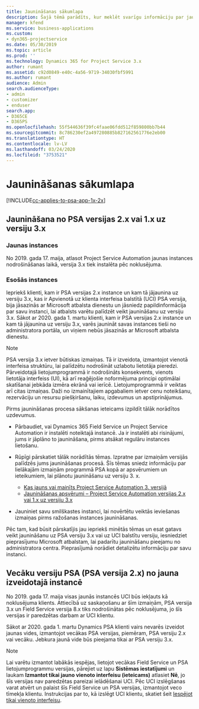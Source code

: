 ```yaml
---
title: Jaunināšanas sākumlapa
description: Šajā tēmā parādīts, kur meklēt svarīgu informāciju par jaunām un izmainītām funkcijām programmā Dynamics 365 Project Service Automation, kā arī par procesu jaunināšanai uz jaunāko versiju.
manager: kfend
ms.service: business-applications
ms.custom:
- dyn365-projectservice
ms.date: 05/30/2019
ms.topic: article
ms.prod: ''
ms.technology: Dynamics 365 for Project Service 3.x
author: rumant
ms.assetid: c92d0849-e40c-4a56-9719-34030fbf5991
ms.author: rumant
audience: Admin
search.audienceType:
- admin
- customizer
- enduser
search.app:
- D365CE
- D365PS
ms.openlocfilehash: 55f544636f39fc4faae06fdd512f859800bb7b44
ms.sourcegitcommit: 8c786230ef2a497280885b827162561776e2eb00
ms.translationtype: HT
ms.contentlocale: lv-LV
ms.lasthandoff: 03/24/2020
ms.locfileid: "3753521"
---
```

# <a name="upgrade-home-page"></a>Jaunināšanas sākumlapa

[!INCLUDE[cc-applies-to-psa-app-1x-2x](../includes/cc-applies-to-psa-app-1x-2x.md)]

## <a name="upgrade-from-psa-version-2x-or-1x-to-version-3x"></a>Jaunināšana no PSA versijas 2.x vai 1.x uz versiju 3.x

### <a name="new-instances"></a>Jaunas instances

No 2019. gada 17. maija, atlasot Project Service Automation jaunas instances nodrošināšanas laikā, versija 3.x tiek instalēta pēc noklusējuma.

### <a name="existing-instances"></a>Esošās instances

Iepriekš klienti, kam ir PSA versijas 2.x instance un kam tā jājaunina uz versiju 3.x, kas ir Apvienotā uz klienta interfeisa balstītā (UCI) PSA versija, bija jāsazinās ar Microsoft atbalsta dienestu un jāsniedz papildinformācija par savu instanci, lai atbalsts varētu palīdzēt veikt jaunināšanu uz versiju 3.x. Sākot ar 2020. gada 1. martu klienti, kam ir PSA versijas 2.x instance un kam tā jājaunina uz versiju 3.x, varēs jaunināt savas instances tieši no administratora portāla, un viņiem nebūs jāsazinās ar Microsoft atbalsta dienestu.  

> [!NOTE]
> PSA versija 3.x ietver būtiskas izmaiņas. Tā ir izveidota, izmantojot vienotā interfeisa struktūru, lai palīdzētu nodrošināt uzlabotu lietotāja pieredzi. Pārveidotajā lietojumprogrammā ir nodrošināts konsekvents, vienots lietotāja interfeiss (UI), kā arī reaģējošie noformējuma principi optimālai skatīšanai jebkāda izmēra ekrānā vai ierīcē. Lietojumprogrammā ir veiktas arī citas izmaiņas. Daži no izmainītajiem apgabaliem ietver cenu noteikšanu, rezervāciju un resursu piešķiršanu, laiku, izdevumus un apstiprinājumus.

Pirms jaunināšanas procesa sākšanas ieteicams izpildīt tālāk norādītos uzdevumus.

- Pārbaudiet, vai Dynamics 365 Field Service un Project Service Automation ir instalēti noteiktajā instancē. Ja ir instalēti abi risinājumi, jums ir jāplāno to jaunināšana, pirms atsākat regulāru instances lietošanu.
- Rūpīgi pārskatiet tālāk norādītās tēmas. Izpratne par izmaiņām versijās palīdzēs jums jaunināšanas procesā. Šīs tēmas sniedz informāciju par lielākajām izmaiņām programmā PSA kopā ar apsvērumiem un ieteikumiem, lai plānotu jaunināšanu uz versiju 3. x.

    - [Kas jauns vai mainīts Project Service Automation 3. versijā](whats-new-changed-v3.md)
    - [Jaunināšanas apsvērumi – Project Service Automation versijas 2.x vai 1.x uz versiju 3.x](upgrade-v3.md)

- Jauniniet savu smilškastes instanci, lai novērtētu veiktās ieviešanas izmaiņas pirms ražošanas instances jaunināšanas.

Pēc tam, kad būsit pārskatījis jau iepriekš minētās tēmas un esat gatavs veikt jaunināšanu uz PSA versiju 3.x vai uz UCI balstītu versiju, iesniedziet pieprasījumu Microsoft atbalstam, lai padarītu jaunināšanu pieejamu no administratora centra. Pieprasījumā norādiet detalizētu informāciju par savu instanci.

## <a name="older-versions-of-psa-psa-version-2x-in-a-newly-created-instance"></a>Vecāku versiju PSA (PSA versija 2.x) no jauna izveidotajā instancē

No 2019. gada 17. maija visas jaunās instancēs UCI būs iekļauts kā noklusējuma klients. Attiecībā uz saskaņošanu ar šīm izmaiņām, PSA versija 3.x un Field Service versija 8.x tiks nodrošinātas pēc noklusējuma, jo šīs versijas ir paredzētas darbam ar UCI klientu.

Sākot ar 2020. gada 1. martu Dynamics PSA klienti vairs nevarēs izveidot jaunas vides, izmantojot vecākas PSA versijas, piemēram, PSA versiju 2.x vai vecāku. Jebkura jaunā vide būs pieejama tikai ar PSA versiju 3.x.

> [!NOTE]
> Lai varētu izmantot labākās iespējas, lietojot vecākas Field Service un PSA lietojumprogrammu versijas, pārejiet uz lapu **Sistēmas iestatījumi** un laukam **Izmantot tikai jauno vienoto interfeisu (ieteicams)** atlasiet **Nē**, jo šīs versijas nav paredzētas pareizai ielādēšanai UCI. Pēc UCI izslēgšanas varat atvērt un palaist šīs Field Service un PSA versijas, izmantojot veco tīmekļa klientu. Instrukcijas par to, kā izslēgt UCI klientu, skatiet šeit [Iespējot tikai vienoto interfeisu](../admin/enable-unified-interface-only.md).
